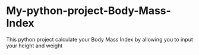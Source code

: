# My-python-project-Body-Mass-Index
This python project calculate your Body Mass Index
by allowing you to input your height and weight 
